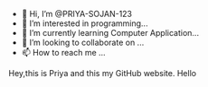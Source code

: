 - 👋 Hi, I’m @PRIYA-SOJAN-123
- 👀 I’m interested in programming...
- 🌱 I’m currently learning Computer Application...
- 💞️ I’m looking to collaborate on ...
- 📫 How to reach me ...

Hey,this is Priya and this my GitHub website.
Hello

<!---
PRIYA-SOJAN-123/PRIYA-SOJAN-123 is a ✨ special ✨ repository because its `README.md` (this file) appears on your GitHub profile.
You can click the Preview link to take a look at your changes.
--->
